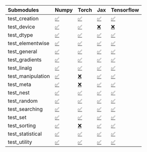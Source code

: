 | Submodules        | Numpy                                                                                                                           | Torch                                                                                                                           | Jax                                                                                                                             | Tensorflow                                                                                                                      |
|:------------------|:--------------------------------------------------------------------------------------------------------------------------------|:--------------------------------------------------------------------------------------------------------------------------------|:--------------------------------------------------------------------------------------------------------------------------------|:--------------------------------------------------------------------------------------------------------------------------------|
| test_creation     | <a href="https://github.com/unifyai/ivy/runs/7876047316?check_suite_focus=true" rel="noopener noreferrer" target="_blank">✅</a> | <a href="https://github.com/unifyai/ivy/runs/7876049377?check_suite_focus=true" rel="noopener noreferrer" target="_blank">✅</a> | <a href="https://github.com/unifyai/ivy/runs/7876051165?check_suite_focus=true" rel="noopener noreferrer" target="_blank">✅</a> | <a href="https://github.com/unifyai/ivy/runs/7876053202?check_suite_focus=true" rel="noopener noreferrer" target="_blank">✅</a> |
| test_device       | <a href="https://github.com/unifyai/ivy/runs/7876047441?check_suite_focus=true" rel="noopener noreferrer" target="_blank">✅</a> | <a href="https://github.com/unifyai/ivy/runs/7876049495?check_suite_focus=true" rel="noopener noreferrer" target="_blank">✅</a> | <a href="https://github.com/unifyai/ivy/runs/7876051285?check_suite_focus=true" rel="noopener noreferrer" target="_blank">❌</a> | <a href="https://github.com/unifyai/ivy/runs/7876053323?check_suite_focus=true" rel="noopener noreferrer" target="_blank">❌</a> |
| test_dtype        | <a href="https://github.com/unifyai/ivy/runs/7876047576?check_suite_focus=true" rel="noopener noreferrer" target="_blank">✅</a> | <a href="https://github.com/unifyai/ivy/runs/7876049626?check_suite_focus=true" rel="noopener noreferrer" target="_blank">✅</a> | <a href="https://github.com/unifyai/ivy/runs/7876051443?check_suite_focus=true" rel="noopener noreferrer" target="_blank">✅</a> | <a href="https://github.com/unifyai/ivy/runs/7876053446?check_suite_focus=true" rel="noopener noreferrer" target="_blank">✅</a> |
| test_elementwise  | <a href="https://github.com/unifyai/ivy/runs/7876047716?check_suite_focus=true" rel="noopener noreferrer" target="_blank">✅</a> | <a href="https://github.com/unifyai/ivy/runs/7876049733?check_suite_focus=true" rel="noopener noreferrer" target="_blank">✅</a> | <a href="https://github.com/unifyai/ivy/runs/7876051598?check_suite_focus=true" rel="noopener noreferrer" target="_blank">✅</a> | <a href="https://github.com/unifyai/ivy/runs/7876053557?check_suite_focus=true" rel="noopener noreferrer" target="_blank">✅</a> |
| test_general      | <a href="https://github.com/unifyai/ivy/runs/7876047840?check_suite_focus=true" rel="noopener noreferrer" target="_blank">✅</a> | <a href="https://github.com/unifyai/ivy/runs/7876049848?check_suite_focus=true" rel="noopener noreferrer" target="_blank">✅</a> | <a href="https://github.com/unifyai/ivy/runs/7876051744?check_suite_focus=true" rel="noopener noreferrer" target="_blank">✅</a> | <a href="https://github.com/unifyai/ivy/runs/7876053685?check_suite_focus=true" rel="noopener noreferrer" target="_blank">✅</a> |
| test_gradients    | <a href="https://github.com/unifyai/ivy/runs/7876047966?check_suite_focus=true" rel="noopener noreferrer" target="_blank">✅</a> | <a href="https://github.com/unifyai/ivy/runs/7876049972?check_suite_focus=true" rel="noopener noreferrer" target="_blank">✅</a> | <a href="https://github.com/unifyai/ivy/runs/7876051863?check_suite_focus=true" rel="noopener noreferrer" target="_blank">✅</a> | <a href="https://github.com/unifyai/ivy/runs/7876053819?check_suite_focus=true" rel="noopener noreferrer" target="_blank">✅</a> |
| test_linalg       | <a href="https://github.com/unifyai/ivy/runs/7876048151?check_suite_focus=true" rel="noopener noreferrer" target="_blank">✅</a> | <a href="https://github.com/unifyai/ivy/runs/7876050094?check_suite_focus=true" rel="noopener noreferrer" target="_blank">✅</a> | <a href="https://github.com/unifyai/ivy/runs/7876051961?check_suite_focus=true" rel="noopener noreferrer" target="_blank">✅</a> | <a href="https://github.com/unifyai/ivy/runs/7876053949?check_suite_focus=true" rel="noopener noreferrer" target="_blank">✅</a> |
| test_manipulation | <a href="https://github.com/unifyai/ivy/runs/7876048282?check_suite_focus=true" rel="noopener noreferrer" target="_blank">✅</a> | <a href="https://github.com/unifyai/ivy/runs/7876050192?check_suite_focus=true" rel="noopener noreferrer" target="_blank">❌</a> | <a href="https://github.com/unifyai/ivy/runs/7876052080?check_suite_focus=true" rel="noopener noreferrer" target="_blank">✅</a> | <a href="https://github.com/unifyai/ivy/runs/7876054067?check_suite_focus=true" rel="noopener noreferrer" target="_blank">✅</a> |
| test_meta         | <a href="https://github.com/unifyai/ivy/runs/7876048401?check_suite_focus=true" rel="noopener noreferrer" target="_blank">✅</a> | <a href="https://github.com/unifyai/ivy/runs/7876050286?check_suite_focus=true" rel="noopener noreferrer" target="_blank">❌</a> | <a href="https://github.com/unifyai/ivy/runs/7876052211?check_suite_focus=true" rel="noopener noreferrer" target="_blank">✅</a> | <a href="https://github.com/unifyai/ivy/runs/7876054176?check_suite_focus=true" rel="noopener noreferrer" target="_blank">✅</a> |
| test_nest         | <a href="https://github.com/unifyai/ivy/runs/7876048512?check_suite_focus=true" rel="noopener noreferrer" target="_blank">✅</a> | <a href="https://github.com/unifyai/ivy/runs/7876050384?check_suite_focus=true" rel="noopener noreferrer" target="_blank">✅</a> | <a href="https://github.com/unifyai/ivy/runs/7876052342?check_suite_focus=true" rel="noopener noreferrer" target="_blank">✅</a> | <a href="https://github.com/unifyai/ivy/runs/7876054280?check_suite_focus=true" rel="noopener noreferrer" target="_blank">✅</a> |
| test_random       | <a href="https://github.com/unifyai/ivy/runs/7876048695?check_suite_focus=true" rel="noopener noreferrer" target="_blank">✅</a> | <a href="https://github.com/unifyai/ivy/runs/7876050475?check_suite_focus=true" rel="noopener noreferrer" target="_blank">✅</a> | <a href="https://github.com/unifyai/ivy/runs/7876052457?check_suite_focus=true" rel="noopener noreferrer" target="_blank">✅</a> | <a href="https://github.com/unifyai/ivy/runs/7876054373?check_suite_focus=true" rel="noopener noreferrer" target="_blank">✅</a> |
| test_searching    | <a href="https://github.com/unifyai/ivy/runs/7876048816?check_suite_focus=true" rel="noopener noreferrer" target="_blank">✅</a> | <a href="https://github.com/unifyai/ivy/runs/7876050580?check_suite_focus=true" rel="noopener noreferrer" target="_blank">✅</a> | <a href="https://github.com/unifyai/ivy/runs/7876052568?check_suite_focus=true" rel="noopener noreferrer" target="_blank">✅</a> | <a href="https://github.com/unifyai/ivy/runs/7876054483?check_suite_focus=true" rel="noopener noreferrer" target="_blank">✅</a> |
| test_set          | <a href="https://github.com/unifyai/ivy/runs/7876048932?check_suite_focus=true" rel="noopener noreferrer" target="_blank">✅</a> | <a href="https://github.com/unifyai/ivy/runs/7876050671?check_suite_focus=true" rel="noopener noreferrer" target="_blank">✅</a> | <a href="https://github.com/unifyai/ivy/runs/7876052703?check_suite_focus=true" rel="noopener noreferrer" target="_blank">✅</a> | <a href="https://github.com/unifyai/ivy/runs/7876054587?check_suite_focus=true" rel="noopener noreferrer" target="_blank">✅</a> |
| test_sorting      | <a href="https://github.com/unifyai/ivy/runs/7876049039?check_suite_focus=true" rel="noopener noreferrer" target="_blank">✅</a> | <a href="https://github.com/unifyai/ivy/runs/7876050766?check_suite_focus=true" rel="noopener noreferrer" target="_blank">❌</a> | <a href="https://github.com/unifyai/ivy/runs/7876052833?check_suite_focus=true" rel="noopener noreferrer" target="_blank">✅</a> | <a href="https://github.com/unifyai/ivy/runs/7876054701?check_suite_focus=true" rel="noopener noreferrer" target="_blank">✅</a> |
| test_statistical  | <a href="https://github.com/unifyai/ivy/runs/7876049149?check_suite_focus=true" rel="noopener noreferrer" target="_blank">✅</a> | <a href="https://github.com/unifyai/ivy/runs/7876050905?check_suite_focus=true" rel="noopener noreferrer" target="_blank">✅</a> | <a href="https://github.com/unifyai/ivy/runs/7876052964?check_suite_focus=true" rel="noopener noreferrer" target="_blank">✅</a> | <a href="https://github.com/unifyai/ivy/runs/7876054842?check_suite_focus=true" rel="noopener noreferrer" target="_blank">✅</a> |
| test_utility      | <a href="https://github.com/unifyai/ivy/runs/7876049266?check_suite_focus=true" rel="noopener noreferrer" target="_blank">✅</a> | <a href="https://github.com/unifyai/ivy/runs/7876051036?check_suite_focus=true" rel="noopener noreferrer" target="_blank">✅</a> | <a href="https://github.com/unifyai/ivy/runs/7876053068?check_suite_focus=true" rel="noopener noreferrer" target="_blank">✅</a> | <a href="https://github.com/unifyai/ivy/runs/7876055037?check_suite_focus=true" rel="noopener noreferrer" target="_blank">✅</a> |